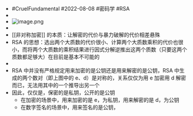 - #CruelFundamental #2022-08-08 #密码学 #RSA
-
- ![image.png](../assets/image_1659938674558_0.png)
-
- [[非对称加密]] 的本质：让解密的代价与暴力破解的代价相差悬殊
- RSA 的思想：选出两个大质数的代价很小、计算两个大质数乘积的代价也很小，而将两个大质数的乘积结果进行因式分解逆推出这两个质数（只要这两个质数都足够大）在目前是基本不可能的
-
- RSA 中并没有严格规定用来加密的是公钥还是用来解密的是公钥，RSA 中生成的两个数对（即上图中的 e、d）是对称的，关系仅仅为用 e 加密用 d 解密而已，无法用其中的一个推导出另一个
- 因此，仅仅是，保密的是私钥，公开的是公钥
	- 在加密的场景中，用来加密的是 e，为私钥，用来解密的是 d，为公钥
	- 在数字签名的场景中，用来签名的是公钥，